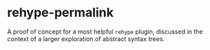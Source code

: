 # rehype-permalink

A proof of concept for a most helpful `rehype` plugin, discussed in the context of a larger exploration of abstract syntax trees.

##
